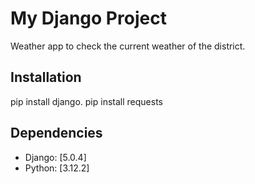 # My Django Project

Weather app to check the current weather of the district.

## Installation

pip install django.
pip install requests


## Dependencies

- Django: [5.0.4]
- Python: [3.12.2]


